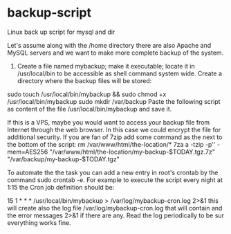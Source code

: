 # backup-script
Linux back up script for mysql and dir

Let's assume along with the /home directory there are also Apache and MySQL servers and we want to make more complete backup of the system.

1. Create a file named mybackup; make it executable; locate it in /usr/local/bin to be accessible as shell command system wide. Create a directory where the backup files will be stored:

sudo touch /usr/local/bin/mybackup && sudo chmod +x /usr/local/bin/mybackup
sudo mkdir /var/backup
Paste the following script as content of the file /usr/local/bin/mybackup and save it.

If this is a VPS, maybe you would want to access your backup file from Internet through the web browser. In this case we could encrypt the file for additional security. If you are fan of 7zip add some command as the next to the bottom of the script:
rm /var/www/html/the-location/*
7za a -tzip -p'<my-strong-pwd>' -mem=AES256 "/var/www/html/the-location/my-backup-$TODAY.tgz.7z" "/var/backup/my-backup-$TODAY.tgz"

To automate the the task you can add a new entry in root's crontab by the command sudo crontab -e. For example to execute the script every night at 1:15 the Cron job definition should be:

15 1 * * * /usr/local/bin/mybackup > /var/log/mybackup-cron.log 2>&1
this will create also the log file /var/log/mybackup-cron.log that will contain and the error messages 2>&1 if there are any. Read the log periodically to be sur everything works fine.
